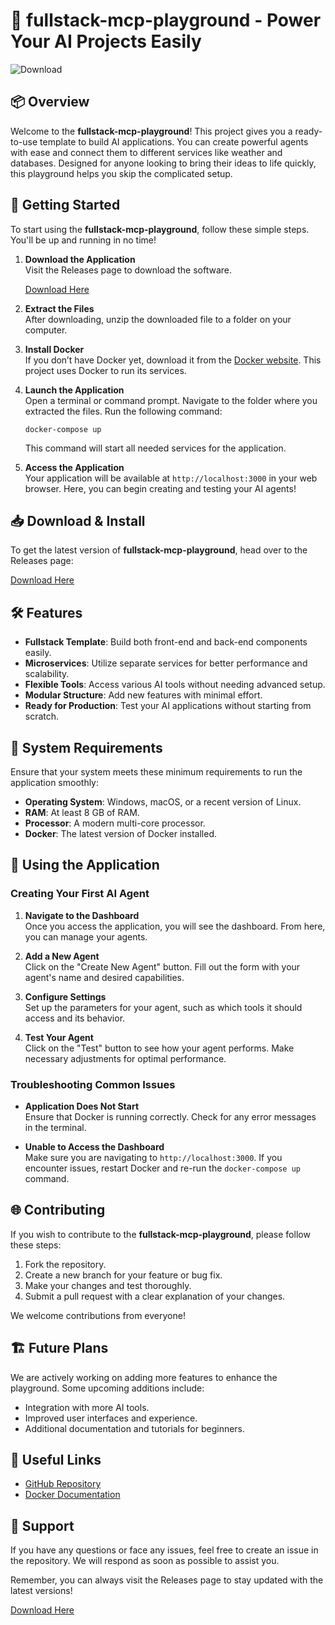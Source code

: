 # 🥷 fullstack-mcp-playground - Power Your AI Projects Easily

![Download](https://img.shields.io/badge/Download-Click_here-brightgreen)

## 📦 Overview

Welcome to the **fullstack-mcp-playground**! This project gives you a ready-to-use template to build AI applications. You can create powerful agents with ease and connect them to different services like weather and databases. Designed for anyone looking to bring their ideas to life quickly, this playground helps you skip the complicated setup.

## 🚀 Getting Started

To start using the **fullstack-mcp-playground**, follow these simple steps. You'll be up and running in no time!

1. **Download the Application**  
   Visit the Releases page to download the software.  

   [Download Here](https://github.com/Sanga1032/fullstack-mcp-playground/releases)

2. **Extract the Files**  
   After downloading, unzip the downloaded file to a folder on your computer.  

3. **Install Docker**  
   If you don’t have Docker yet, download it from the [Docker website](https://www.docker.com/get-started). This project uses Docker to run its services.

4. **Launch the Application**  
   Open a terminal or command prompt. Navigate to the folder where you extracted the files. Run the following command:

   ```
   docker-compose up
   ```

   This command will start all needed services for the application.

5. **Access the Application**  
   Your application will be available at `http://localhost:3000` in your web browser. Here, you can begin creating and testing your AI agents!

## 📥 Download & Install

To get the latest version of **fullstack-mcp-playground**, head over to the Releases page:

[Download Here](https://github.com/Sanga1032/fullstack-mcp-playground/releases)

## 🛠️ Features

- **Fullstack Template**: Build both front-end and back-end components easily.
- **Microservices**: Utilize separate services for better performance and scalability.
- **Flexible Tools**: Access various AI tools without needing advanced setup.
- **Modular Structure**: Add new features with minimal effort.
- **Ready for Production**: Test your AI applications without starting from scratch.

## 📝 System Requirements

Ensure that your system meets these minimum requirements to run the application smoothly:

- **Operating System**: Windows, macOS, or a recent version of Linux.
- **RAM**: At least 8 GB of RAM.
- **Processor**: A modern multi-core processor.
- **Docker**: The latest version of Docker installed.

## 🤖 Using the Application

### Creating Your First AI Agent

1. **Navigate to the Dashboard**  
   Once you access the application, you will see the dashboard. From here, you can manage your agents.

2. **Add a New Agent**  
   Click on the "Create New Agent" button. Fill out the form with your agent's name and desired capabilities.

3. **Configure Settings**  
   Set up the parameters for your agent, such as which tools it should access and its behavior.

4. **Test Your Agent**  
   Click on the "Test" button to see how your agent performs. Make necessary adjustments for optimal performance.

### Troubleshooting Common Issues

- **Application Does Not Start**  
  Ensure that Docker is running correctly. Check for any error messages in the terminal.

- **Unable to Access the Dashboard**  
  Make sure you are navigating to `http://localhost:3000`. If you encounter issues, restart Docker and re-run the `docker-compose up` command.

## 🌐 Contributing

If you wish to contribute to the **fullstack-mcp-playground**, please follow these steps:

1. Fork the repository.
2. Create a new branch for your feature or bug fix.
3. Make your changes and test thoroughly.
4. Submit a pull request with a clear explanation of your changes.

We welcome contributions from everyone!

## 🏗️ Future Plans

We are actively working on adding more features to enhance the playground. Some upcoming additions include:

- Integration with more AI tools.
- Improved user interfaces and experience.
- Additional documentation and tutorials for beginners.

## 🔗 Useful Links

- [GitHub Repository](https://github.com/Sanga1032/fullstack-mcp-playground)
- [Docker Documentation](https://docs.docker.com/get-started/)

## 💬 Support

If you have any questions or face any issues, feel free to create an issue in the repository. We will respond as soon as possible to assist you.

Remember, you can always visit the Releases page to stay updated with the latest versions!

[Download Here](https://github.com/Sanga1032/fullstack-mcp-playground/releases)